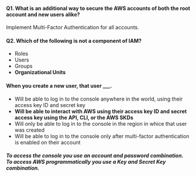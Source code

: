 #### Q1. What is an additional way to secure the AWS accounts of both the root account and new users alike?

Implement Multi-Factor Authentication for all accounts.

#### Q2. Which of the following is not a component of IAM?

- Roles
- Users
- Groups
- **Organizational Units**

#### When you create a new user, that user **\_\_\_**.

- Will be able to log in to the console anywhere in the world, using their access key ID and secret key
- **Will be able to interact with AWS using their access key ID and secret access key using the API, CLI, or the AWS SKDs**
- Will only be able to log in to the console in the region in whice that user was created
- Will be able to log in to the console only after multi-factor authentication is enabled on their account

##### To access the console you use an account and password combination. To access AWS programmatically you use a Key and Secret Key combination.
